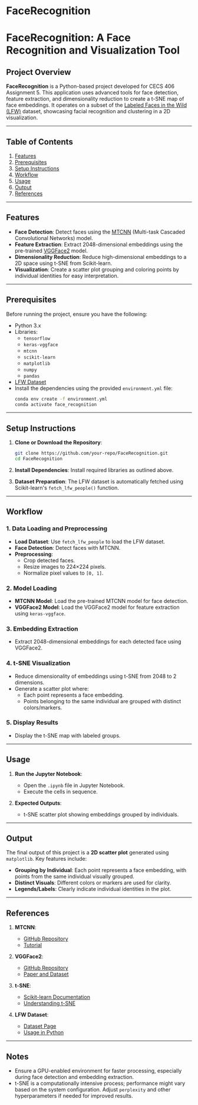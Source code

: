 # FaceRecognition

# FaceRecognition: A Face Recognition and Visualization Tool

## Project Overview

**FaceRecognition** is a Python-based project developed for CECS 406 Assignment 5. This application uses advanced tools for face detection, feature extraction, and dimensionality reduction to create a t-SNE map of face embeddings. It operates on a subset of the [Labeled Faces in the Wild (LFW)](http://vis-www.cs.umass.edu/lfw/) dataset, showcasing facial recognition and clustering in a 2D visualization.

---

## Table of Contents
1. [Features](#features)
2. [Prerequisites](#prerequisites)
3. [Setup Instructions](#setup-instructions)
4. [Workflow](#workflow)
5. [Usage](#usage)
6. [Output](#output)
7. [References](#references)

---

## Features

- **Face Detection**: Detect faces using the [MTCNN](https://github.com/ipazc/mtcnn) (Multi-task Cascaded Convolutional Networks) model.
- **Feature Extraction**: Extract 2048-dimensional embeddings using the pre-trained [VGGFace2](https://github.com/rcmalli/keras-vggface) model.
- **Dimensionality Reduction**: Reduce high-dimensional embeddings to a 2D space using t-SNE from Scikit-learn.
- **Visualization**: Create a scatter plot grouping and coloring points by individual identities for easy interpretation.

---

## Prerequisites

Before running the project, ensure you have the following:

- Python 3.x
- Libraries:
  - `tensorflow`
  - `keras-vggface`
  - `mtcnn`
  - `scikit-learn`
  - `matplotlib`
  - `numpy`
  - `pandas`
- [LFW Dataset](https://scikit-learn.org/stable/datasets/real_world.html#labeled-faces-in-the-wild-dataset)
- Install the dependencies using the provided `environment.yml` file:
  ```bash
  conda env create -f environment.yml
  conda activate face_recognition
  ```

---

## Setup Instructions

1. **Clone or Download the Repository**:
   ```bash
   git clone https://github.com/your-repo/FaceRecognition.git
   cd FaceRecognition
   ```

2. **Install Dependencies**:
   Install required libraries as outlined above.

3. **Dataset Preparation**:
   The LFW dataset is automatically fetched using Scikit-learn's `fetch_lfw_people()` function.

---

## Workflow

### 1. **Data Loading and Preprocessing**
- **Load Dataset**: Use `fetch_lfw_people` to load the LFW dataset.
- **Face Detection**: Detect faces with MTCNN.
- **Preprocessing**:
  - Crop detected faces.
  - Resize images to 224×224 pixels.
  - Normalize pixel values to `[0, 1]`.

### 2. **Model Loading**
- **MTCNN Model**: Load the pre-trained MTCNN model for face detection.
- **VGGFace2 Model**: Load the VGGFace2 model for feature extraction using `keras-vggface`.

### 3. **Embedding Extraction**
- Extract 2048-dimensional embeddings for each detected face using VGGFace2.

### 4. **t-SNE Visualization**
- Reduce dimensionality of embeddings using t-SNE from 2048 to 2 dimensions.
- Generate a scatter plot where:
  - Each point represents a face embedding.
  - Points belonging to the same individual are grouped with distinct colors/markers.

### 5. **Display Results**
- Display the t-SNE map with labeled groups.

---

## Usage

1. **Run the Jupyter Notebook**:
   - Open the `.ipynb` file in Jupyter Notebook.
   - Execute the cells in sequence.

2. **Expected Outputs**:
   - t-SNE scatter plot showing embeddings grouped by individuals.

---

## Output

The final output of this project is a **2D scatter plot** generated using `matplotlib`. Key features include:
- **Grouping by Individual**: Each point represents a face embedding, with points from the same individual visually grouped.
- **Distinct Visuals**: Different colors or markers are used for clarity.
- **Legends/Labels**: Clearly indicate individual identities in the plot.

---

## References

1. **MTCNN**:
   - [GitHub Repository](https://github.com/ipazc/mtcnn)
   - [Tutorial](https://towardsdatascience.com/face-detection-with-mtcnn-5a9a56fca869)

2. **VGGFace2**:
   - [GitHub Repository](https://github.com/rcmalli/keras-vggface)
   - [Paper and Dataset](https://arxiv.org/abs/1710.08092)

3. **t-SNE**:
   - [Scikit-learn Documentation](https://scikit-learn.org/stable/modules/generated/sklearn.manifold.TSNE.html)
   - [Understanding t-SNE](https://distill.pub/2016/misread-tsne/)

4. **LFW Dataset**:
   - [Dataset Page](http://vis-www.cs.umass.edu/lfw/)
   - [Usage in Python](https://scikit-learn.org/stable/datasets/real_world.html#labeled-faces-in-the-wild-dataset)

---

## Notes

- Ensure a GPU-enabled environment for faster processing, especially during face detection and embedding extraction.
- t-SNE is a computationally intensive process; performance might vary based on the system configuration. Adjust `perplexity` and other hyperparameters if needed for improved results.
